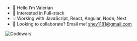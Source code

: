 - 👋 Hello I’m Valerian
- 👀 Interested in Full-stack
- 💡 Working with JavaScript, React, Angular, Node, Next
- 🚀 Looking to collaborate? Email me! shev1181@gmail.com

![Codewars](https://github.r2v.ch/codewars?user=vishev&name=true&top_languages=true&stroke=%23b362ff&theme=purple_dark)
